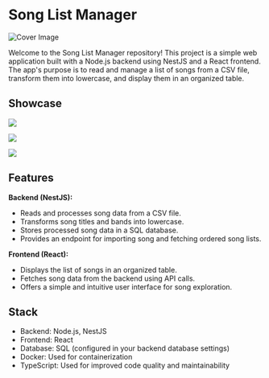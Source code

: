 # Song List Manager

<img src="https://res.cloudinary.com/dp2xkwxbk/image/upload/v1692280701/music_r3fvuy.jpg" alt="Cover Image"  />

Welcome to the Song List Manager repository! This project is a simple web application built with a Node.js backend using NestJS and a React frontend. The app's purpose is to read and manage a list of songs from a CSV file, transform them into lowercase, and display them in an organized table.

## Showcase

![](https://res.cloudinary.com/dp2xkwxbk/image/upload/v1692305035/1_bzkcrt.png)

![](https://res.cloudinary.com/dp2xkwxbk/image/upload/v1692305034/3_gz3d3v.png)

![](https://res.cloudinary.com/dp2xkwxbk/image/upload/v1692305034/2_e2qs1o.png)

## Features

**Backend (NestJS):**

- Reads and processes song data from a CSV file.
- Transforms song titles and bands into lowercase.
- Stores processed song data in a SQL database.
- Provides an endpoint for importing song and fetching ordered song lists.

**Frontend (React):**

- Displays the list of songs in an organized table.
- Fetches song data from the backend using API calls.
- Offers a simple and intuitive user interface for song exploration.

## Stack

- Backend: Node.js, NestJS
- Frontend: React
- Database: SQL (configured in your backend database settings)
- Docker: Used for containerization
- TypeScript: Used for improved code quality and maintainability
